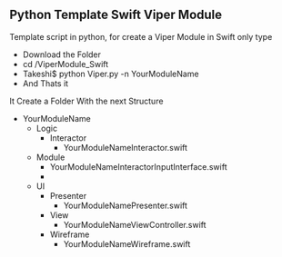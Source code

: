 ## Python Template Swift Viper Module

Template script in python, for create a Viper Module in Swift only type 

- Download the Folder
- cd /ViperModule_Swift
- Takeshi$ python Viper.py -n YourModuleName
- And Thats it

It Create a Folder With the next Structure
- YourModuleName
	- Logic
    	- Interactor
        	- YourModuleNameInteractor.swift
    - Module
    	- YourModuleNameInteractorInputInterface.swift
        - 
    - UI
    	- Presenter
        	- YourModuleNamePresenter.swift
        - View
        	- YourModuleNameViewController.swift
        - Wireframe
        	- YourModuleNameWireframe.swift
         



